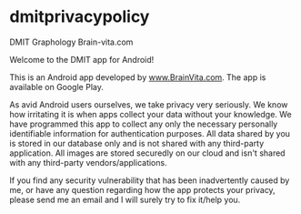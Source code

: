 # dmitprivacypolicy
DMIT Graphology Brain-vita.com

Welcome to the DMIT app for Android!

This is an Android app developed by www.BrainVita.com. The app is available on Google Play.

As avid Android users ourselves, we take privacy very seriously. We know how irritating it is when apps collect your data without your knowledge. We have programmed this app to collect any only the necessary personally identifiable information for authentication purposes. All data shared by you is stored in our database only and is not shared with any third-party application. All images are stored securedly on our cloud and isn't shared with any third-party vendors/applications.

If you find any security vulnerability that has been inadvertently caused by me, or have any question regarding how the app protects your privacy, please send me an email and I will surely try to fix it/help you.
